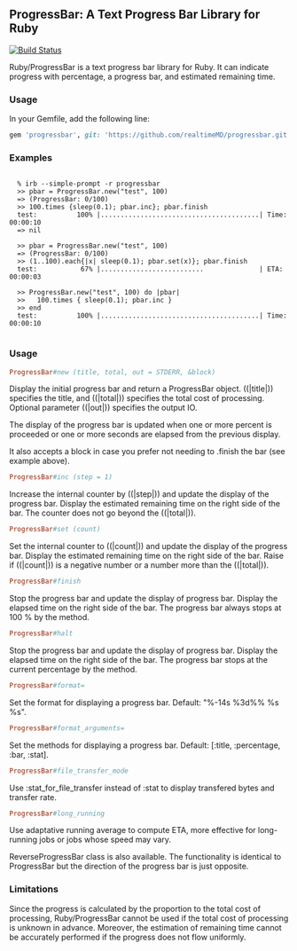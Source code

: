 ## ProgressBar: A Text Progress Bar Library for Ruby
[![Build Status](https://travis-ci.org/market76/progressbar.png?branch=master)](https://travis-ci.org/market76/progressbar)

Ruby/ProgressBar is a text progress bar library for Ruby.
It can indicate progress with percentage, a progress bar,
and estimated remaining time.

### Usage

In your Gemfile, add the following line:

```ruby
gem 'progressbar', git: 'https://github.com/realtimeMD/progressbar.git', branch: 'master'
```

### Examples

```

  % irb --simple-prompt -r progressbar
  >> pbar = ProgressBar.new("test", 100)
  => (ProgressBar: 0/100)
  >> 100.times {sleep(0.1); pbar.inc}; pbar.finish
  test:          100% |........................................| Time: 00:00:10
  => nil

  >> pbar = ProgressBar.new("test", 100)
  => (ProgressBar: 0/100)
  >> (1..100).each{|x| sleep(0.1); pbar.set(x)}; pbar.finish
  test:           67% |..........................              | ETA:  00:00:03
  
  >> ProgressBar.new("test", 100) do |pbar|
  >>   100.times { sleep(0.1); pbar.inc }
  >> end
  test:          100% |........................................| Time: 00:00:10
  
```
  
### Usage
```ruby
ProgressBar#new (title, total, out = STDERR, &block)
```
    
Display the initial progress bar and return a
ProgressBar object.  ((|title|)) specifies the title,
and ((|total|)) specifies the total cost of processing.
Optional parameter ((|out|)) specifies the output IO.

The display of the progress bar is updated when one or
more percent is proceeded or one or more seconds are
elapsed from the previous display.

It also accepts a block in case you prefer not needing
to .finish the bar (see example above).

```ruby
ProgressBar#inc (step = 1)
```

Increase the internal counter by ((|step|)) and update
the display of the progress bar. Display the estimated
remaining time on the right side of the bar. The counter
does not go beyond the ((|total|)).

```ruby
ProgressBar#set (count)
```

Set the internal counter to ((|count|)) and update the
display of the progress bar. Display the estimated
remaining time on the right side of the bar.  Raise if
((|count|)) is a negative number or a number more than
the ((|total|)).


```ruby
ProgressBar#finish
```

Stop the progress bar and update the display of progress
bar. Display the elapsed time on the right side of the bar.
The progress bar always stops at 100 % by the method.

```ruby
ProgressBar#halt
```

Stop the progress bar and update the display of progress
bar. Display the elapsed time on the right side of the bar.
The progress bar stops at the current percentage by the method.

```ruby
ProgressBar#format=
```

Set the format for displaying a progress bar.
Default: "%-14s %3d%% %s %s".

```ruby
ProgressBar#format_arguments=
```

Set the methods for displaying a progress bar.
Default: [:title, :percentage, :bar, :stat].

```ruby
ProgressBar#file_transfer_mode
```

Use  :stat_for_file_transfer instead of :stat to display
transfered bytes and transfer rate.

```ruby
ProgressBar#long_running
```

Use adaptative running average to compute ETA, more effective for
long-running jobs or jobs whose speed may vary.


ReverseProgressBar class is also available.  The
functionality is identical to ProgressBar but the direction
of the progress bar is just opposite.

### Limitations

Since the progress is calculated by the proportion to the
total cost of processing, Ruby/ProgressBar cannot be used if
the total cost of processing is unknown in advance.
Moreover, the estimation of remaining time cannot be
accurately performed if the progress does not flow uniformly.
